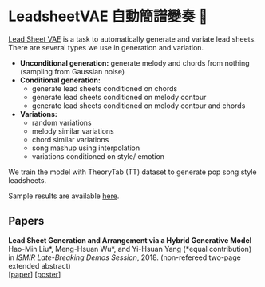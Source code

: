 # LeadsheetVAE 自動簡譜變奏 :musical_note:
[Lead Sheet VAE](https://liuhaumin.github.io/LeadsheetArrangement/) is a task to automatically generate and variate lead sheets. There are several types we use in generation and variation.
- **Unconditional generation:** generate melody and chords from nothing (sampling from Gaussian noise)
- **Conditional generation:**
  - generate lead sheets conditioned on chords
  - generate lead sheets conditioned on melody contour
  - generate lead sheets conditioned on melody contour and chords
- **Variations:**
  - random variations
  - melody similar variations
  - chord similar variations
  - song mashup using interpolation
  - variations conditioned on style/ emotion

We train the model with TheoryTab (TT) dataset to generate pop song style leadsheets.

Sample results are available
[here](https://liuhaumin.github.io/LeadsheetArrangement/results).

## Papers

__Lead Sheet Generation and Arrangement via a Hybrid Generative Model__<br>
Hao-Min Liu\*, Meng-Hsuan Wu\*, and Yi-Hsuan Yang
(\*equal contribution)<br>
in _ISMIR Late-Breaking Demos Session_, 2018.
(non-refereed two-page extended abstract)<br>
[[paper](https://liuhaumin.github.io/LeadsheetArrangement/pdf/ismir2018leadsheetarrangement.pdf)]
[[poster](https://liuhaumin.github.io/LeadsheetArrangement/pdf/ismir-lbd-poster_A0_final.pdf)]
